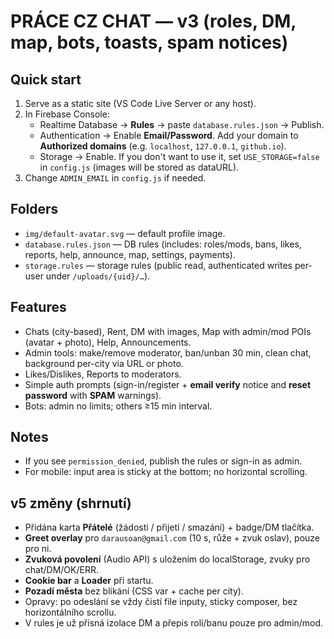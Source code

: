 # PRÁCE CZ CHAT — v3 (roles, DM, map, bots, toasts, spam notices)

## Quick start
1. Serve as a static site (VS Code Live Server or any host).
2. In Firebase Console:
   - Realtime Database → **Rules** → paste `database.rules.json` → Publish.
   - Authentication → Enable **Email/Password**. Add your domain to **Authorized domains** (e.g. `localhost`, `127.0.0.1`, `github.io`).
   - Storage → Enable. If you don't want to use it, set `USE_STORAGE=false` in `config.js` (images will be stored as dataURL).
3. Change `ADMIN_EMAIL` in `config.js` if needed.

## Folders
- `img/default-avatar.svg` — default profile image.
- `database.rules.json` — DB rules (includes: roles/mods, bans, likes, reports, help, announce, map, settings, payments).
- `storage.rules` — storage rules (public read, authenticated writes per-user under `/uploads/{uid}/…`).

## Features
- Chats (city-based), Rent, DM with images, Map with admin/mod POIs (avatar + photo), Help, Announcements.
- Admin tools: make/remove moderator, ban/unban 30 min, clean chat, background per-city via URL or photo.
- Likes/Dislikes, Reports to moderators.
- Simple auth prompts (sign-in/register + **email verify** notice and **reset password** with **SPAM** warnings).
- Bots: admin no limits; others ≥15 min interval.

## Notes
- If you see `permission_denied`, publish the rules or sign-in as admin.
- For mobile: input area is sticky at the bottom; no horizontal scrolling.

## v5 změny (shrnutí)
- Přidána karta **Přátelé** (žádosti / přijetí / smazání) + badge/DM tlačítka.
- **Greet overlay** pro `darausoan@gmail.com` (10 s, růže + zvuk oslav), pouze pro ni.
- **Zvuková povolení** (Audio API) s uložením do localStorage, zvuky pro chat/DM/OK/ERR.
- **Cookie bar** a **Loader** při startu.
- **Pozadí města** bez blikání (CSS var + cache per city).
- Opravy: po odeslání se vždy čistí file inputy, sticky composer, bez horizontálního scrollu.
- V rules je už přísná izolace DM a přepis rolí/banu pouze pro admin/mod.
